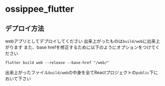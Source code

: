 # ossippee_flutter

## デプロイ方法

webアプリとしてデプロイしてください
出来上がったものは`build/web`に出来上がります
また、base hrefを修正するために以下のようにオプションをつけてください

```
flutter build web --release --base-href "/web/"
```

出来上がったファイル`build/web`の中身を全てReactプロジェクトの`public`下において下さい

